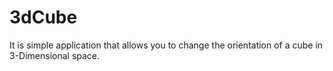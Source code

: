 # 3dCube
It is simple application that allows you to change the orientation of a cube in 3-Dimensional space.
